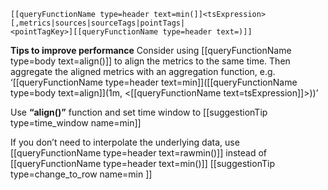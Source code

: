 ```
[[queryFunctionName type=header text=min(]]<tsExpression>
[,metrics|sources|sourceTags|pointTags|
<pointTagKey>][[queryFunctionName type=header text=)]]
```

**Tips to improve performance**
Consider using [[queryFunctionName type=body text=align()]] to align the metrics to the same time. Then aggregate the aligned metrics with an aggregation function, e.g. ‘[[queryFunctionName type=header text=min]]([[queryFunctionName type=body text=align]](1m, <[[queryFunctionName text=tsExpression]]>))’

Use **“align()”** function and set time window to
[[suggestionTip type=time_window name=min]]

If you don’t need to interpolate the underlying data, use [[queryFunctionName type=header text=rawmin()]] instead of [[queryFunctionName type=header text=min()]]
[[suggestionTip type=change_to_row name=min ]]